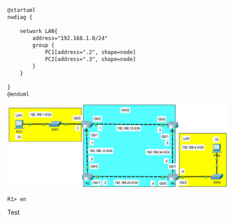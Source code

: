 
```plantuml
@startuml
nwdiag {

	network LAN{
		address="192.168.1.0/24"
		group {
			PC1[address=".2", shape=node]
			PC2[address=".3", shape=node]
		}
	}

}
@enduml
```


![](img/DAY%201%20-%20DEVICES-1.jpg)

```Shell
R1> en
```

Test